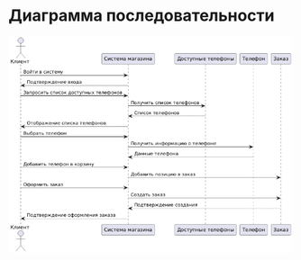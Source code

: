# Диаграмма последовательности 



![Диаграмма последовательности ](https://github.com/va1leks/Telephone-Shop/blob/main/Diagrams/images/sequence.png)

